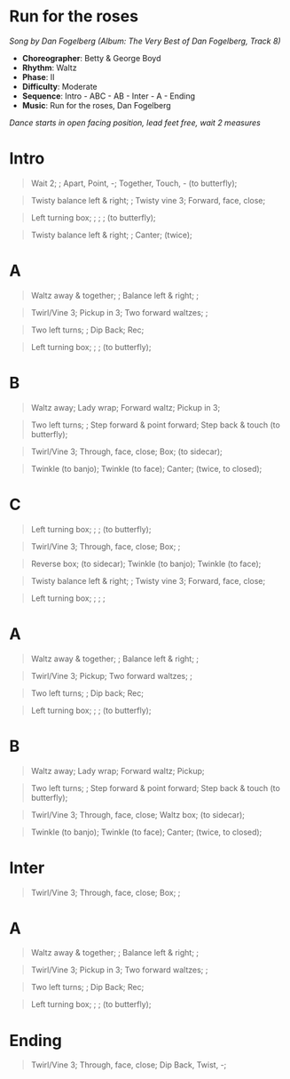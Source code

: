 # Run for the roses
*Song by Dan Fogelberg (Album: The Very Best of Dan Fogelberg, Track 8)*

* **Choreographer**: Betty & George Boyd
* **Rhythm**: Waltz
* **Phase**: II
* **Difficulty**: Moderate
* **Sequence**: Intro - ABC - AB - Inter - A - Ending
* **Music**: Run for the roses, Dan Fogelberg

*Dance starts in open facing position, lead feet free, wait 2 measures*

# Intro

> Wait 2; ; Apart, Point, -; Together, Touch, - (to butterfly);

> Twisty balance left & right; ; Twisty vine 3; Forward, face, close;

> Left turning box; ; ; ; (to butterfly);

> Twisty balance left & right; ; Canter; (twice);

# A

> Waltz away & together; ; Balance left & right; ;

> Twirl/Vine 3; Pickup in 3; Two forward waltzes; ;

> Two left turns; ; Dip Back; Rec;

> Left turning box; ; ; (to butterfly);

# B

> Waltz away; Lady wrap; Forward waltz; Pickup in 3;

> Two left turns; ; Step forward & point forward; Step back & touch (to butterfly);

> Twirl/Vine 3; Through, face, close; Box; (to sidecar);

> Twinkle (to banjo); Twinkle (to face); Canter; (twice, to closed);

# C

> Left turning box; ; ; (to butterfly);

> Twirl/Vine 3; Through, face, close; Box; ;

> Reverse box; (to sidecar); Twinkle (to banjo); Twinkle (to face);

> Twisty balance left & right; ; Twisty vine 3; Forward, face, close;

> Left turning box; ; ; ;

# A

> Waltz away & together; ; Balance left & right; ;

> Twirl/Vine 3; Pickup; Two forward waltzes; ;

> Two left turns; ; Dip back; Rec;

> Left turning box; ; ; (to butterfly);

# B

> Waltz away; Lady wrap; Forward waltz; Pickup;

> Two left turns; ; Step forward & point forward; Step back & touch (to butterfly);

> Twirl/Vine 3; Through, face, close; Waltz box; (to sidecar);

> Twinkle (to banjo); Twinkle (to face); Canter; (twice, to closed);

# Inter

> Twirl/Vine 3; Through, face, close; Box; ;

# A

> Waltz away & together; ; Balance left & right; ;

> Twirl/Vine 3; Pickup in 3; Two forward waltzes; ;

> Two left turns; ; Dip Back; Rec;

> Left turning box; ; ; (to butterfly);

# Ending

> Twirl/Vine 3; Through, face, close; Dip Back, Twist, -;

